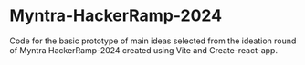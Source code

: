 # Myntra-HackerRamp-2024
Code for the basic prototype of main ideas selected from the ideation round of Myntra HackerRamp-2024 created using Vite and Create-react-app.

